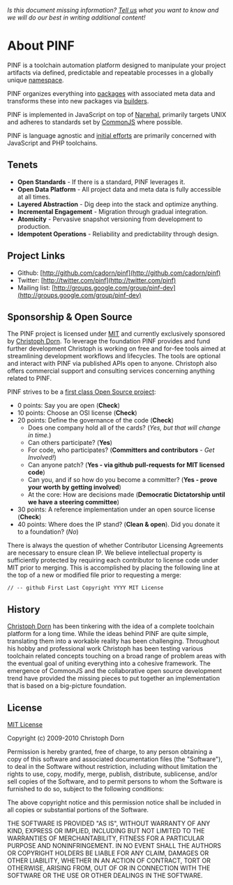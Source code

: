 *Is this document missing information? [Tell us](http://groups.google.com/group/pinf-dev) what you want to know and we will do our best in writing additional content!*

About PINF
==========

PINF is a toolchain automation platform designed to manipulate your project artifacts via defined, predictable and repeatable processes in a globally unique [namespace](http://github.com/cadorn/pinf/blob/master/docs/Namespaces.md).

PINF organizes everything into [packages](http://github.com/cadorn/pinf/blob/master/docs/Packages.md) with associated meta data and transforms these into new packages via [builders](http://github.com/cadorn/pinf/blob/master/docs/Builders.md).

PINF is implemented in JavaScript on top of [Narwhal](http://narwhaljs.org/), primarily targets UNIX and adheres to standards set by [CommonJS](http://commonjs.org/) where possible.

PINF is language agnostic and [initial efforts](http://github.com/cadorn/pinf/blob/master/docs/Roadmap.md) are primarily concerned with JavaScript and PHP toolchains.


Tenets
------

 * **Open Standards** - If there is a standard, PINF leverages it.
 * **Open Data Platform** - All project data and meta data is fully accessible at all times.
 * **Layered Abstraction** - Dig deep into the stack and optimize anything.
 * **Incremental Engagement** - Migration through gradual integration.
 * **Atomicity** - Pervasive snapshot versioning from development to production.
 * **Idempotent Operations** - Reliability and predictability through design.


Project Links
-------------

 * Github: [http://github.com/cadorn/pinf](http://github.com/cadorn/pinf)
 * Twitter: [http://twitter.com/pinf](http://twitter.com/pinf)
 * Mailing list: [http://groups.google.com/group/pinf-dev](http://groups.google.com/group/pinf-dev)


Sponsorship & Open Source
-------------------------

The PINF project is licensed under [MIT](http://www.opensource.org/licenses/mit-license.php) and currently exclusively sponsored by [Christoph Dorn](http://www.christophdorn.com/). To leverage the foundation PINF provides and fund further development Christoph is working on free and for-fee tools aimed at streamlining development workflows and lifecycles. The tools are optional and interact with PINF via published APIs open to anyone. Christoph also offers commercial support and consulting services concerning anything related to PINF.

PINF strives to be a [first class Open Source project](http://almaer.com/blog/being-open-is-hard-as-we-have-seen-this-week):

 *  0 points: Say you are open (**Check**)
 * 10 points: Choose an OSI license (**Check**)
 * 20 points: Define the governance of the code (**Check**)
   * Does one company hold all of the cards? (*Yes, but that will change in time.*)
   * Can others participate? (**Yes**)
   * For code, who participates? (**Committers and contributors** - *Get Involved!*)
   * Can anyone patch? (**Yes - via github pull-requests for MIT licensed code**)
   * Can you, and if so how do you become a committer? (**Yes - prove your worth by getting involved**)
   * At the core: How are decisions made (**Democratic Dictatorship until we have a steering committee**)
 * 30 points: A reference implementation under an open source license (**Check**)
 * 40 points: Where does the IP stand? (**Clean & open**). Did you donate it to a foundation? (*No*)

There is always the question of whether Contributor Licensing Agreements are necessary to ensure clean IP. We believe intellectual property is sufficiently protected by requiring each contributor to license code under MIT prior to merging. This is accomplished by placing the following line at the top of a new or modified file prior to requesting a merge:

    // -- github First Last Copyright YYYY MIT License


History
-------

[Christoph Dorn](http://www.christophdorn.com/) has been tinkering with the idea of a complete toolchain platform for a long time. While the ideas behind PINF are quite simple, translating them into a workable reality has been challenging. Throughout his hobby and professional work Christoph has been testing various toolchain related concepts touching on a broad range of problem areas with the eventual goal of uniting everything into a cohesive framework. The emergence of CommonJS and the collaborative open source development trend have provided the missing pieces to put together an implementation that is based on a big-picture foundation.


License
-------

[MIT License](http://www.opensource.org/licenses/mit-license.php)

Copyright (c) 2009-2010 Christoph Dorn

Permission is hereby granted, free of charge, to any person obtaining a copy
of this software and associated documentation files (the "Software"), to deal
in the Software without restriction, including without limitation the rights
to use, copy, modify, merge, publish, distribute, sublicense, and/or sell
copies of the Software, and to permit persons to whom the Software is
furnished to do so, subject to the following conditions:

The above copyright notice and this permission notice shall be included in
all copies or substantial portions of the Software.

THE SOFTWARE IS PROVIDED "AS IS", WITHOUT WARRANTY OF ANY KIND, EXPRESS OR
IMPLIED, INCLUDING BUT NOT LIMITED TO THE WARRANTIES OF MERCHANTABILITY,
FITNESS FOR A PARTICULAR PURPOSE AND NONINFRINGEMENT. IN NO EVENT SHALL THE
AUTHORS OR COPYRIGHT HOLDERS BE LIABLE FOR ANY CLAIM, DAMAGES OR OTHER
LIABILITY, WHETHER IN AN ACTION OF CONTRACT, TORT OR OTHERWISE, ARISING FROM,
OUT OF OR IN CONNECTION WITH THE SOFTWARE OR THE USE OR OTHER DEALINGS IN
THE SOFTWARE.
